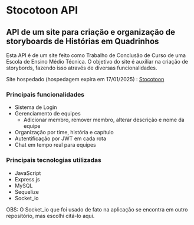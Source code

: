 
# Stocotoon API

## API de um site para criação e organização de storyboards de Histórias em Quadrinhos

Esta API é de um site feito como Trabalho de Conclusão de Curso de uma Escola de Ensino Médio Técnica. O objetivo do site é auxiliar na criação de storybords, fazendo isso através de diversas funcionalidades.

Site hospedado (hospedagem expira em 17/01/2025) : [Stocotoon](https://stocotoon.netlify.app/)

### Principais funcionalidades
- Sistema de Login
- Gerenciamento de equipes
  - Adicionar membro, remover membro, alterar descrição e nome da equipe
- Organização por time, história e capítulo
- Autentificação por JWT em cada rota
- Chat em tempo real para equipes

### Principais tecnologias utilizadas
- JavaScript
- Express.js
- MySQL
- Sequelize
- Socket_io

OBS: O Socket_io que foi usado de fato na aplicação se encontra em outro repositório, mas escolhi citá-lo aqui.

